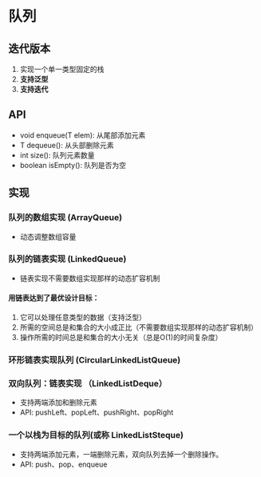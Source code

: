 # 队列

## 迭代版本

1. 实现一个单一类型固定的栈
2. **支持泛型**
3. **支持迭代**

## API
- void enqueue(T elem): 从尾部添加元素
- T dequeue(): 从头部删除元素
- int size(): 队列元素数量
- boolean isEmpty(): 队列是否为空

## 实现

### 队列的数组实现 (ArrayQueue)
- 动态调整数组容量

### 队列的链表实现 (LinkedQueue)
- 链表实现不需要数组实现那样的动态扩容机制

#### 用链表达到了最优设计目标：
1. 它可以处理任意类型的数据（支持泛型）
2. 所需的空间总是和集合的大小成正比（不需要数组实现那样的动态扩容机制）
3. 操作所需的时间总是和集合的大小无关（总是O(1)的时间复杂度）

### 环形链表实现队列 (CircularLinkedListQueue)

### 双向队列：链表实现 （LinkedListDeque）
- 支持两端添加和删除元素
- API: pushLeft、popLeft、pushRight、popRight

### 一个以栈为目标的队列(或称 LinkedListSteque)
- 支持两端添加元素，一端删除元素，双向队列去掉一个删除操作。
- API: push、pop、enqueue
